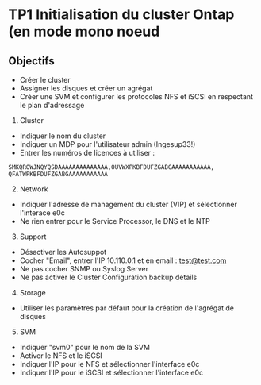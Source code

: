# TP1 Initialisation du cluster Ontap (en mode mono noeud

## Objectifs
* Créer le cluster
* Assigner les disques et créer un agrégat
* Créer une SVM et configurer les protocoles NFS et iSCSI en respectant le plan d'adressage



1. Cluster
- Indiquer le nom du cluster
- Indiquer un MDP pour l'utilisateur admin (Ingesup33!)
- Entrer les numéros de licences à utiliser :
```
SMKQROWJNQYQSDAAAAAAAAAAAAAA,OUVWXPKBFDUFZGABGAAAAAAAAAAA,
QFATWPKBFDUFZGABGAAAAAAAAAAA
```

2. Network
- Indiquer l'adresse de management du cluster (VIP) et sélectionner l'interace e0c
- Ne rien entrer pour le Service Processor, le DNS et le NTP

3. Support
- Désactiver les Autosuppot
- Cocher "Email", entrer l'IP 10.110.0.1 et en email : test@test.com
- Ne pas cocher SNMP ou Syslog Server
- Ne pas activer le Cluster Configuration backup details

4. Storage
- Utiliser les paramètres par défaut pour la création de l'agrégat de disques

5. SVM
- Indiquer "svm0" pour le nom de la SVM
- Activer le NFS et le iSCSI
- Indiquer l'IP pour le NFS et sélectionner l'interface e0c
- Indiquer l'IP pour le iSCSI et sélectionner l'interface e0c
